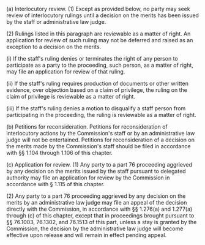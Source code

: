 (a) Interlocutory review. (1) Except as provided below, no party may seek review of interlocutory rulings until a decision on the merits has been issued by the staff or administrative law judge.

(2) Rulings listed in this paragraph are reviewable as a matter of right. An application for review of such ruling may not be deferred and raised as an exception to a decision on the merits.

(i) If the staff's ruling denies or terminates the right of any person to participate as a party to the proceeding, such person, as a matter of right, may file an application for review of that ruling.

(ii) If the staff's ruling requires production of documents or other written evidence, over objection based on a claim of privilege, the ruling on the claim of privilege is reviewable as a matter of right.

(iii) If the staff's ruling denies a motion to disqualify a staff person from participating in the proceeding, the ruling is reviewable as a matter of right.

(b) Petitions for reconsideration. Petitions for reconsideration of interlocutory actions by the Commission's staff or by an administrative law judge will not be entertained. Petitions for reconsideration of a decision on the merits made by the Commission's staff should be filed in accordance with §§ 1.104 through 1.106 of this chapter.
              

(c) Application for review. (1) Any party to a part 76 proceeding aggrieved by any decision on the merits issued by the staff pursuant to delegated authority may file an application for review by the Commission in accordance with § 1.115 of this chapter.

(2) Any party to a part 76 proceeding aggrieved by any decision on the merits by an administrative law judge may file an appeal of the decision directly with the Commission, in accordance with §§ 1.276(a) and 1.277(a) through (c) of this chapter, except that in proceedings brought pursuant to §§ 76.1003, 76.1302, and 76.1513 of this part, unless a stay is granted by the Commission, the decision by the administrative law judge will become effective upon release and will remain in effect pending appeal.

